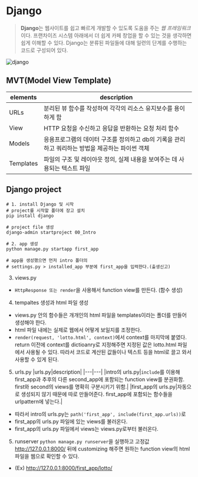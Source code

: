 # Django

> **Django**는 웹사이트를 쉽고 빠르게 개발할 수 있도록 도움을 주는 *웹 프레임워크*이다. 프랜차이즈 시스템 아래에서 더 쉽게 카페 창업을 할 수 있는 것을 생각하면 쉽게 이해할 수 있다. Django는 분류된 파일들에 대해 일련의 단계를 수행하는 코드로 구성되어 있다.

![django](https://developer.mozilla.org/ko/docs/Learn/Server-side/Django/Introduction/basic-django.png)

## MVT(Model View Template)
|elements|description|
|---|---|
|URLs|분리된 뷰 함수를 작성하여 각각의 리소스 유지보수를 용이하게 함|
|View|HTTP 요청을 수신하고 응답을 반환하는 요청 처리 함수|
|Models|응용프로그램의 데이터 구조를 정의하고 db의 기록을 관리하고 쿼리하는 방법을 제공하는 파이썬 객체|
|Templates|파일의 구조 및 레이아웃 정의, 실제 내용을 보여주는 데 사용되는 텍스트 파일|

## Django project
```
# 1. install Django 및 시작
# project를 시작할 폴더에 장고 설치
pip install django

# project file 생성
django-admin startproject 00_Intro

# 2. app 생성
python manage.py startapp first_app

# app을 생성했으면 먼저 intro 폴더의 
# settings.py > installed_app 부분에 first_app을 입력한다.(출생신고)
```

3. views.py
- `HttpResponse 또는 render`을 사용해서 function view를 만든다. (함수 생성)

4. tempaltes 생성과 html 파일 생성
- views.py 안의 함수들은 개개인의 html 파일을 templates이라는 폴더를 만들어 생성해야 한다.
- html 파일 내에는 실제로 웹에서 어떻게 보일지를 조정한다.
- `render(request, 'lotto.html', context)`에서 context를 마지막에 붙였다. return 이전에 context를 dictioanry로 지정해주면 지정된 값은 lotto.html 파일에서 사용될 수 있다. 따라서 코드로 계산된 값들이나 텍스트 등을 html로 끌고 와서 사용할 수 있게 된다.

5. urls.py
|urls.py|description|
|---|---|
|intro의 urls.py|`include`를 이용해 first_app과 추후의 다른 second_app에 포함되는 function view를 분권화함. first와 second의 views를 명확히 구분시키기 위함.|
|first_app의 urls.py|자동으로 생성되지 않기 때문에 따로 만들어준다. first_app에 포함되는 함수들을 urlpattern에 넣는다.|

- 따라서 intro의 urls.py는 `path('first_app', include(first_app.urls))`로
- first_app의 urls.py 파일에 있는 views를 불러온다.
- first_app의 urls.py 파일에서 views는 views.py로부터 불러온다.

5. runserver
`python manage.py runserver`을 실행하고 고정값 http://127.0.0.1:8000/ 뒤에 customizing 해주면 원하는 function view의 html 파일을 웹으로 확인할 수 있다.
- (Ex) http://127.0.0.1:8000/first_app/lotto/